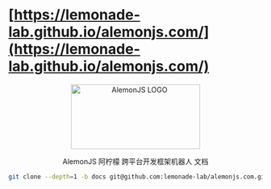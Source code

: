# [https://lemonade-lab.github.io/alemonjs.com/](https://lemonade-lab.github.io/alemonjs.com/)

 

<div align="center">
  <a 
  href="https://lemonade-lab.github.io/alemonjs.com/" 
  target="_blank" 
  rel="noopener noreferrer">
  <img 
   width="256" 
   height="128"
   src="https://lemonade-lab.github.io/alemonjs.com/img/alemon.jpg" 
   alt="AlemonJS LOGO"
   >
  </a>
</div>

<div align="center">

AlemonJS 阿柠檬 跨平台开发框架机器人 文档


```sh
git clone --depth=1 -b docs git@github.com:lemonade-lab/alemonjs.com.git
```
